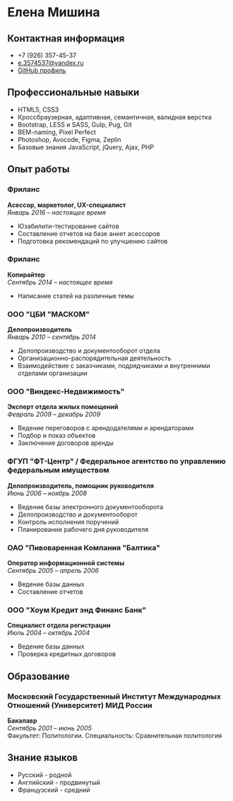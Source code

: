 # Елена Мишина

## Контактная информация
* +7 (926) 357-45-37
* e.3574537@yandex.ru
* [GitHub профиль](https://github.com/elena-mishina/)

## Профессиональные навыки
* HTML5‚ CSS3
* Кроссбраузерная, адаптивная, семантичная, валидная верстка
* Bootstrap, LESS и SASS, Gulp, Pug, Git
* BEM-naming, Pixel Perfect
* Photoshop, Avocode, Figma, Zeplin
* Базовые знания JavaScript, jQuery, Ajax, PHP

## Опыт работы

### Фриланс
**Асессор, маркетолог, UX-специалист**  
*Январь 2016 – настоящее время*
* Юзабилити-тестирование сайтов
* Составление отчетов на базе анкет асессоров
* Подготовка рекомендаций по улучшению сайтов

### Фриланс
**Копирайтер**  
*Сентябрь 2014 – настоящее время*
* Написание статей на различные темы

### ООО "ЦБИ "МАСКОМ"
**Делопроизводитель**  
*Январь 2010 – сентябрь 2014*
* Делопроизводство и документооборот отдела
* Организационно-распорядительная деятельность
* Взаимодействие с заказчиками, подрядчиками и внутренними отделами организации

### ООО "Виндекс-Недвижимость"
**Эксперт отдела жилых помещений**  
*Февраль 2009 – декабрь 2009*
* Ведение переговоров с арендодателями и арендаторами
* Подбор и показ объектов
* Заключение договоров аренды

### ФГУП "ФТ-Центр" / Федеральное агентство по управлению федеральным имуществом
**Делопроизводитель, помощник руководителя**  
*Июнь 2006 – ноябрь 2008*
* Ведение базы электронного документооборота
* Делопроизводство и документооборот
* Контроль исполнения поручений
* Планирование рабочего дня руководителя

### ОАО "Пивоваренная Компания "Балтика"
**Оператор информационной системы**  
*Сентябрь 2005 – апрель 2006*
* Ведение базы данных
* Составление отчетов

### ООО "Хоум Кредит энд Финанс Банк"
**Специалист отдела регистрации**  
*Июль 2004 – октябрь 2004*
* Ведение базы данных
* Проверка кредитных договоров

## Образование

### Московский Государственный Институт Международных Отношений (Университет) МИД России
**Бакалавр**  
*Сентябрь 2001 – июнь 2005*  
Факультет: Политологии. Специальность: Сравнительная политология

## Знание языков
* Русский - родной
* Английский - продвинутый
* Французский - средний
